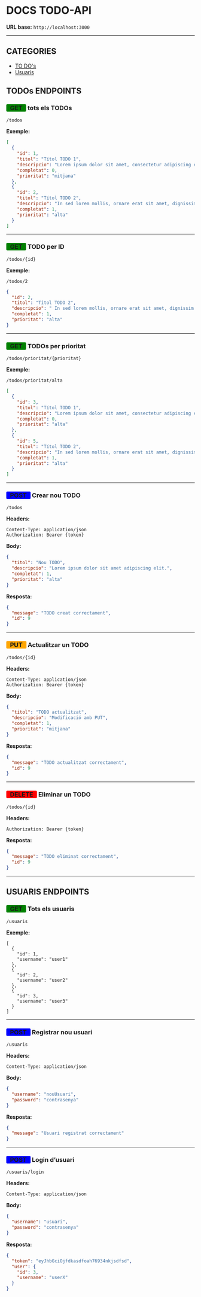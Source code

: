 # DOCS TODO-API



**URL base:** `http://localhost:3000`

---

## CATEGORIES
- [TO DO's](#todos-endpoints)
- [Usuaris](#usuaris-endpoints)




## TODOs ENDPOINTS

### <strong style='background-color:green; padding: 0px 10px; border-radius: 3px'>GET</strong> tots els TODOs
```
/todos
```

**Exemple:**
```json
[
  {
    "id": 1,
    "titol": "Títol TODO 1",
    "descripcio": "Lorem ipsum dolor sit amet, consectetur adipiscing elit.",
    "completat": 0,
    "prioritat": "mitjana"
  },
  {
    "id": 2,
    "titol": "Títol TODO 2",
    "descripcio": "In sed lorem mollis, ornare erat sit amet, dignissim sapien.",
    "completat": 1,
    "prioritat": "alta"
  }
]
```

---

### <strong style='background-color:green; padding: 0px 10px; border-radius: 3px'>GET</strong> TODO per ID
```
/todos/{id}
```

**Exemple:**
```
/todos/2
```

```json
{
  "id": 2,
  "titol": "Títol TODO 2",
  "descripcio": " In sed lorem mollis, ornare erat sit amet, dignissim sapien.",
  "completat": 1,
  "prioritat": "alta"
}
```

---

### <strong style='background-color:green; padding: 0px 10px; border-radius: 3px'>GET</strong> TODOs per prioritat
```
/todos/prioritat/{prioritat}
```

**Exemple:**
```
/todos/prioritat/alta
```
```json
[
  {
    "id": 3,
    "titol": "Títol TODO 1",
    "descripcio": "Lorem ipsum dolor sit amet, consectetur adipiscing elit.",
    "completat": 0,
    "prioritat": "alta"
  },
  {
    "id": 5,
    "titol": "Títol TODO 2",
    "descripcio": "In sed lorem mollis, ornare erat sit amet, dignissim sapien.",
    "completat": 1,
    "prioritat": "alta"
  }
]
```


---

### <strong style='background-color:blue; padding: 0px 10px; border-radius: 3px'>POST</strong> Crear nou TODO
```
/todos
```

**Headers:**
```
Content-Type: application/json
Authorization: Bearer {token}
```

**Body:**
```json
{
  "titol": "Nou TODO",
  "descripcio": "Lorem ipsum dolor sit amet adipiscing elit.",
  "completat": 1,
  "prioritat": "alta"
}
```

**Resposta:**
```json
{
  "message": "TODO creat correctament",
  "id": 9
}
```


---

### <strong style='background-color:orange; padding: 0px 10px; border-radius: 3px'>PUT</strong> Actualitzar un TODO
```
/todos/{id}
```

**Headers:**
```
Content-Type: application/json
Authorization: Bearer {token}
```

**Body:**
```json
{
  "titol": "TODO actualitzat",
  "descripcio": "Modificació amb PUT",
  "completat": 1,
  "prioritat": "mitjana"
}
```

**Resposta:**
```json
{
  "message": "TODO actualitzat correctament",
  "id": 9
}
```


---

### <strong style='background-color:red; padding: 0px 10px; border-radius: 3px'>DELETE</strong> Eliminar un TODO
```
/todos/{id}
```

**Headers:**
```
Authorization: Bearer {token}
```

**Resposta:**
```json
{
  "message": "TODO eliminat correctament",
  "id": 9
}
```

---

## USUARIS ENDPOINTS

### <strong style='background-color:green; padding: 0px 10px; border-radius: 3px'>GET</strong> Tots els usuaris
```
/usuaris
```

**Exemple:**
```
[
  {
    "id": 1,
    "username": "user1"
  },
  {
    "id": 2,
    "username": "user2"
  },
  {
    "id": 3,
    "username": "user3"
  }
]
```

---

### <strong style='background-color:blue; padding: 0px 10px; border-radius: 3px'>POST</strong> Registrar nou usuari
```
/usuaris
```

**Headers:**
```
Content-Type: application/json
```

**Body:**
```json
{
  "username": "nouUsuari",
  "password": "contrasenya"
}
```

**Resposta:**
```json
{
  "message": "Usuari registrat correctament"
}
```


---

### <strong style='background-color:blue; padding: 0px 10px; border-radius: 3px'>POST</strong> Login d’usuari
```
/usuaris/login
```

**Headers:**
```
Content-Type: application/json
```

**Body:**
```json
{
  "username": "usuari",
  "password": "contrasenya"
}
```

**Resposta:**
```json
{
  "token": "eyJhbGciOjfdkasdfoah76934nkjsdfsd",
  "user": {
    "id": 3,
    "username": "userX"
  }
}
```
